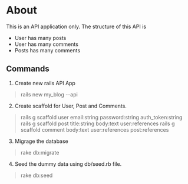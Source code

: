 # About

This is an API application only. 
The structure of this API is 
* User has many posts
* User has many comments
* Posts has many comments

## Commands 
1. Create new rails API App
> rails new my_blog --api

2. Create scaffold for User, Post and Comments.
> rails g scaffold user email:string password:string auth_token:string
> rails g scaffold post title:string body:text user:references
> rails g scaffold comment body:text user:references post:references

3. Migrage the database
> rake db:migrate

4. Seed the dummy data using db/seed.rb file. 
> rake db:seed
